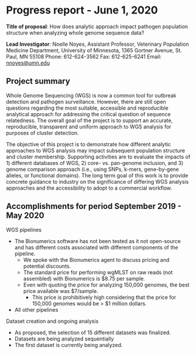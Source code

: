 # Progress report - June 1, 2020

**Title of proposal**: How does analytic approach impact pathogen population structure when analyzing whole genome sequence data?

**Lead Investigator**:
Noelle Noyes, Assistant Professor, Veterinary Population Medicine Department, University of
Minnesota, 1365 Gortner Avenue, St. Paul, MN 55108
Phone: 612-624-3562 Fax: 612-625-6241 Email: nnoyes@umn.edu

## Project summary
Whole Genome Sequencing (WGS) is now a common tool for outbreak detection and pathogen surveillance. However, there are still open questions regarding the most suitable, accessible and reproducible analytical approach for addressing the critical question of sequence relatedness. The overall goal of the project is to support an accurate, reproducible, transparent and uniform approach to WGS analysis for purposes of cluster detection. 

The objective of this project is to demonstrate how different analytic approaches to WGS analysis may impact subsequent population structure and cluster membership. Supporting activities are to evaluate the impacts of 1) different databases of WGS, 2) core- vs. pan-genome inclusion, and 3) genome comparison approach (i.e., using SNPs, k-mers, gene-by-gene alleles, or functional domains). The long term goal of this work is to provide concrete guidance to industry on the significance of differing WGS analysis approaches and the accessibility to adopt to a commercial workflow.

## Accomplishments for period September 2019 - May 2020


WGS pipelines
  * The Bionumerics software has not been tested as it not open-source and has different costs associated with different components of the pipeline.
    * We spoke with the Bionumerics agent to discuss pricing and potential discounts.
    * The standard price for performing wgMLST on raw reads (not assembled) with Bionumerics is $8.75 per sample.
    * Even with quoting the price for analyzing 150,000 genomes, the best price available was $7/sample.
      * This price is prohibitively high considering that the price for 150,000 genomes would be > $1 million dollars.
  * All other pipelines 

Dataset creation and ongoing analysis
  * As proposed, the selection of 15 different datasets was finalized.
  * Datasets are being analyzed sequentially
  * The first dataset is currently being analyzed.
